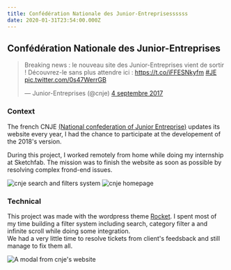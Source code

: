 ```yaml
---
title: Confédération Nationale des Junior-Entreprisessssss
date: 2020-01-31T23:54:00.000Z
---
```

<h2>Confédération Nationale des Junior-Entreprises</h2>

<blockquote class="twitter-tweet" data-lang="fr">
  <p lang="fr" dir="ltr">Breaking news : le nouveau site des Junior-Entreprises vient de sortir ! Découvrez-le sans plus attendre ici :
    <a href="https://t.co/iFFESNkyfm">https://t.co/iFFESNkyfm</a>
    <a href="https://twitter.com/hashtag/JE?src=hash&amp;ref_src=twsrc%5Etfw">#JE</a>
    <a href="https://t.co/0s47WerrGB">pic.twitter.com/0s47WerrGB</a>
  </p>&mdash; Junior-Entreprises (@cnje)
  <a href="https://twitter.com/cnje/status/904737352538619905?ref_src=twsrc%5Etfw">4 septembre 2017</a>
</blockquote>
<script async src="https://platform.twitter.com/widgets.js" charset="utf-8"></script>

<h3>Context</h3>

<p>The french CNJE
  <a href="https://en.wikipedia.org/wiki/Junior_enterprise">(National confederation of Junior Entreprise)</a>
  updates its website every year, I had the chance to participate at the developement of the 2018's version.
</p>

<p>During this project, I worked remotely from home while doing my internship at Sketchfab. The mission was to finish the website as soon as possible by resolving complex frond-end issues.</p>

<img src="src/media/img/post-img/cnje/2.jpg" alt="cnje search and filters system">
<img src="src/media/img/post-img/cnje/1.jpg" alt="cnje homepage" />

<h3>Technical</h3>
  <p>This project was made with the wordpress theme <a href="https://github.com/TheoKleman/rocket"> Rocket</a>. I spent most of my time building a filter system including search, category filter a and infinite scroll while doing some integration.
  <br>
  We had a very little time to resolve tickets from client's feedsback and still manage to fix them all.
</p>

<img src="src/media/img/post-img/cnje/3.jpg" style="max-height: 600px; width: auto;" alt="A modal from cnje's website">
